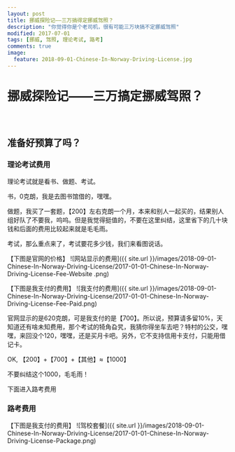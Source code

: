 ```yaml
---
layout: post
title: 挪威探险记——三万搞得定挪威驾照？
description: "你觉得你是个老司机，很有可能三万块搞不定挪威驾照"
modified: 2017-07-01
tags: [挪威, 驾照, 理论考试, 路考]
comments: true
image:
  feature: 2018-09-01-Chinese-In-Norway-Driving-License.jpg
---
```


# 挪威探险记——三万搞定挪威驾照？

<div class="social-share" data-initialized="true">
    <a href="#" class="social-share-icon icon-weibo"></a>
    <a href="#" class="social-share-icon icon-qq"></a>
    <a href="#" class="social-share-icon icon-wechat"></a>
</div>
<link rel="stylesheet" href="https://resource.chun.no/sharejs/css/share.min.css">
<script src="https://resource.chun.no/sharejs/js/social-share.min.js"></script>

### &nbsp;

## 准备好预算了吗？

### 理论考试费用

理论考试就是看书、做题、考试。

书，0克朗，我是去图书馆借的，嘿嘿。

做题，我买了一套题，【200】左右克朗一个月，本来和别人一起买的，结果别人组好队了不要我，呜呜。但是我觉得挺值的，不要在这里纠结，这里省下的几十块钱和后面的费用比较起来就是毛毛雨。

考试，那么重点来了，考试要花多少钱，我们来看图说话。

【下图是官网的价格】
![网站显示的费用]({{ site.url }}/images/2018-09-01-Chinese-In-Norway-Driving-License/2017-01-01-Chinese-In-Norway-Driving-License-Fee-Website
.png)

【下图是我支付的费用】
![我支付的费用]({{ site.url }}/images/2018-09-01-Chinese-In-Norway-Driving-License/2017-01-01-Chinese-In-Norway-Driving-License-Fee-Paid.png)

官网显示的是620克朗，可是我支付的是【700】。所以说，预算请多留10%，天知道还有啥未知费用，那个考试的犄角旮旯，我猜你得坐车去吧？特村的公交，嘿嘿，来回没个120，嘿嘿，还是买月卡吧。另外，它不支持信用卡支付，只能用借记卡。

OK, 【200】+【700】+【其他】≈【1000】

不要纠结这个1000，毛毛雨！

下面进入路考费用

### 路考费用

【下图是我支付的费用】
![驾校套餐]({{ site.url }}/images/2018-09-01-Chinese-In-Norway-Driving-License/2017-01-01-Chinese-In-Norway-Driving-License-Package.png)